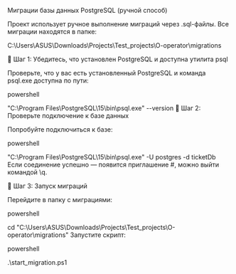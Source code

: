  Миграции базы данных PostgreSQL (ручной способ)

Проект использует ручное выполнение миграций через .sql-файлы. Все миграции находятся в папке:  


C:\Users\ASUS\Downloads\Projects\Test_projects\O-operator\migrations


🧱 Шаг 1: Убедитесь, что установлен PostgreSQL и доступна утилита psql

Проверьте, что у вас есть установленный PostgreSQL и команда psql.exe доступна по пути:


powershell


"C:\Program Files\PostgreSQL\15\bin\psql.exe" --version
🧱 Шаг 2: Проверьте подключение к базе данных

Попробуйте подключиться к базе:


powershell


"C:\Program Files\PostgreSQL\15\bin\psql.exe" -U postgres -d ticketDb
Если соединение успешно — появится приглашение #, можно выйти командой \q.


🧱 Шаг 3: Запуск миграций

Перейдите в папку с миграциями:


powershell


cd "C:\Users\ASUS\Downloads\Projects\Test_projects\O-operator\migrations"
Запустите скрипт:


powershell


.\start_migration.ps1
